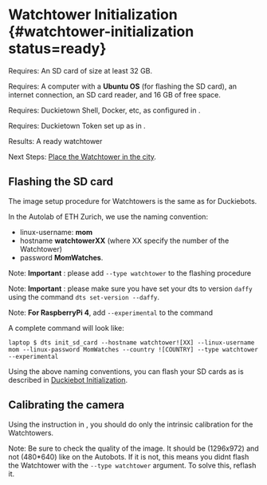 # Watchtower Initialization {#watchtower-initialization status=ready}

<div class='requirements' markdown="1">

Requires: An SD card of size at least 32 GB.

Requires: A computer with a **Ubuntu OS** (for flashing the SD card), an internet connection, an SD card reader, and 16 GB of free space.

Requires: Duckietown Shell, Docker, etc, as configured in [](+opmanual_duckiebot#laptop-setup).

Requires: Duckietown Token set up as in [](+opmanual_duckiebot#dt-account).


Results: A ready watchtower

Next Steps: [Place the Watchtower in the city](#localization-watchtower-placement).
</div>

## Flashing the SD card

The image setup procedure for Watchtowers is the same as for Duckiebots.

In the Autolab of ETH Zurich, we use the naming convention:

* linux-username:  **mom**
* hostname **watchtowerXX** (where XX specify the number of the Watchtower)
* password **MomWatches**.

Note: **Important** : please add `--type watchtower` to the flashing procedure

Note: **Important** : please make sure you have set your dts to version `daffy` using the command `dts set-version --daffy`.

Note: **For RaspberryPi 4**, add `--experimental` to the command


A complete command will look like:

    laptop $ dts init_sd_card --hostname watchtower![XX] --linux-username mom --linux-password MomWatches --country ![COUNTRY] --type watchtower --experimental

Using the above naming conventions, you can flash your SD cards as is described in [Duckiebot Initialization](+opmanual_duckiebot#setup-duckiebot).

## Calibrating the camera

Using the instruction in [](+opmanual_duckiebot#camera-calib), you should do only the intrinsic calibration for the Watchtowers.

Note: Be sure to check the quality of the image. It should be (1296x972) and not (480*640) like on the Autobots. If it is not, this means you didnt flash the Watchtower with the `--type watchtower` argument. To solve this, reflash it.
